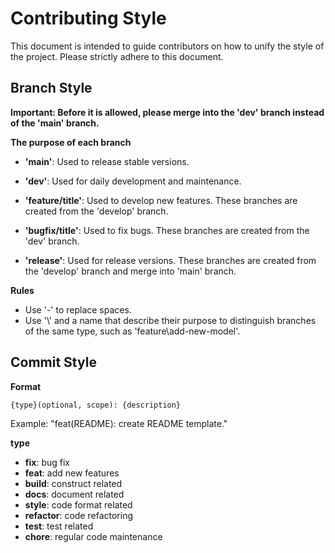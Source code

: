 # Contributing Style

This document is intended to guide contributors on how to unify the style of the project. Please strictly adhere to this document.

## Branch Style

**Important: Before it is allowed, please merge into the 'dev' branch instead of the 'main' branch.**

**The purpose of each branch**

- **'main'**: Used to release stable versions.

- **'dev'**: Used for daily development and maintenance.

- **'feature/title'**: Used to develop new features. These branches are created from the 'develop' branch.

- **'bugfix/title'**: Used to fix bugs. These branches are created from the 'dev' branch.

- **'release'**: Used for release versions. These branches are created from the 'develop' branch and merge into 'main' branch.

**Rules**
- Use '-' to replace spaces.
- Use '\\' and a name that describe their purpose to distinguish branches of the same type, such as 'feature\add-new-model'.


## Commit Style

**Format**

    {type}(optional, scope): {description}

Example: "feat(README): create README template."

**type**

- **fix**: bug fix
- **feat**: add new features
- **build**: construct related
- **docs**: document related
- **style**: code format related
- **refactor**: code refactoring
- **test**: test related
- **chore**: regular code maintenance
